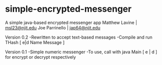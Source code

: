 
simple-encrypted-messenger
==========================
A simple java-based encrypted messenger app
Matthew Lavine | msl23@njit.edu
Joe Parrinello | jap64@njit.edu

Version 0.2
-Rewritten to accept text-based messages
-Compile and run THash [ e|d  Name  Message ]

Version 0.1
-Simple numeric messenger
-To use, call with java Main [ e | d ] for encrypt or decrypt respectively
